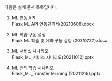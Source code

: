 다음은 설계 문서 목록입니다.

1. ML 연동 API   
    Flask ML API 연동규격서(20210608).docx
   
2. ML 학습 구동 설정   
    Flask ML 학습 및 예측 구동 설정 (20210727).docx

3. ML 서비스 시나리오   
    Flask_ML_서비스 시나리오(20211012).pptx


3. ML 전의 학습 시나리오   
    Flask_ML_Transfer learning (20211216).pptx
